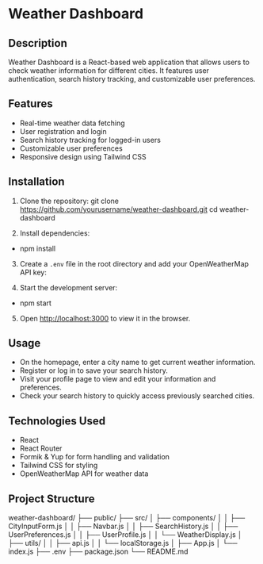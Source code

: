 # Weather Dashboard

## Description

Weather Dashboard is a React-based web application that allows users to check weather information for different cities. It features user authentication, search history tracking, and customizable user preferences.

## Features

- Real-time weather data fetching
- User registration and login
- Search history tracking for logged-in users
- Customizable user preferences
- Responsive design using Tailwind CSS

## Installation

1. Clone the repository:
   git clone https://github.com/yourusername/weather-dashboard.git
   cd weather-dashboard

2. Install dependencies:

- npm install

3. Create a `.env` file in the root directory and add your OpenWeatherMap API key:

4. Start the development server:

- npm start

5. Open [http://localhost:3000](http://localhost:3000) to view it in the browser.

## Usage

- On the homepage, enter a city name to get current weather information.
- Register or log in to save your search history.
- Visit your profile page to view and edit your information and preferences.
- Check your search history to quickly access previously searched cities.

## Technologies Used

- React
- React Router
- Formik & Yup for form handling and validation
- Tailwind CSS for styling
- OpenWeatherMap API for weather data

## Project Structure

weather-dashboard/
├── public/
├── src/
│ ├── components/
│ │ ├── CityInputForm.js
│ │ ├── Navbar.js
│ │ ├── SearchHistory.js
│ │ ├── UserPreferences.js
│ │ ├── UserProfile.js
│ │ └── WeatherDisplay.js
│ ├── utils/
│ │ ├── api.js
│ │ └── localStorage.js
│ ├── App.js
│ └── index.js
├── .env
├── package.json
└── README.md
